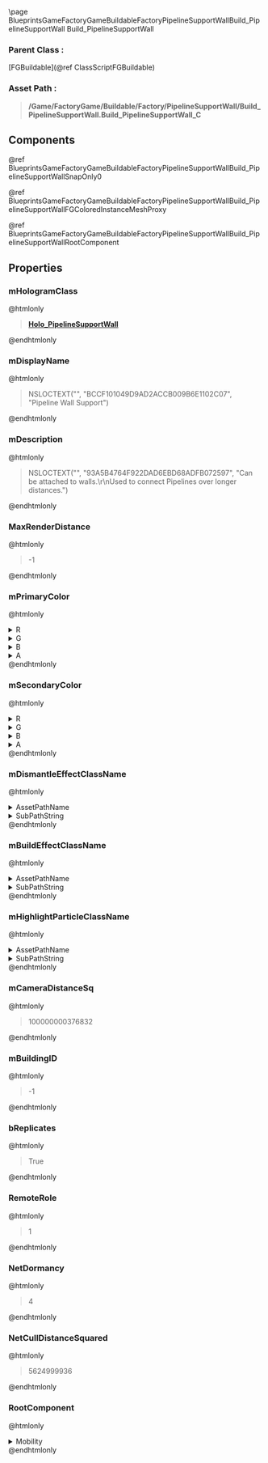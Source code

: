 \page BlueprintsGameFactoryGameBuildableFactoryPipelineSupportWallBuild_PipelineSupportWall Build_PipelineSupportWall
### Parent Class :
[FGBuildable](@ref ClassScriptFGBuildable)
### Asset Path :
<b><blockquote>/Game/FactoryGame/Buildable/Factory/PipelineSupportWall/Build_PipelineSupportWall.Build_PipelineSupportWall_C</blockquote></b>
## Components

@ref BlueprintsGameFactoryGameBuildableFactoryPipelineSupportWallBuild_PipelineSupportWallSnapOnly0

@ref BlueprintsGameFactoryGameBuildableFactoryPipelineSupportWallBuild_PipelineSupportWallFGColoredInstanceMeshProxy

@ref BlueprintsGameFactoryGameBuildableFactoryPipelineSupportWallBuild_PipelineSupportWallRootComponent

## Properties

### mHologramClass
@htmlonly
<b><a href="_blueprints_game_factory_game_buildable_factory-shared_holo__pipeline_support_wall.html"><blockquote>Holo_PipelineSupportWall</blockquote></a></b>
@endhtmlonly

### mDisplayName
@htmlonly
<blockquote>NSLOCTEXT("", "BCCF101049D9AD2ACCB009B6E1102C07", "Pipeline Wall Support")</blockquote>
@endhtmlonly

### mDescription
@htmlonly
<blockquote>NSLOCTEXT("", "93A5B4764F922DAD6EBD68ADFB072597", "Can be attached to walls.\r\nUsed to connect Pipelines over longer distances.")</blockquote>
@endhtmlonly

### MaxRenderDistance
@htmlonly
<blockquote>-1</blockquote>
@endhtmlonly

### mPrimaryColor
@htmlonly
<details>
 <summary>R</summary>
<blockquote>-1</blockquote>
</details>
<details>
 <summary>G</summary>
<blockquote>-1</blockquote>
</details>
<details>
 <summary>B</summary>
<blockquote>-1</blockquote>
</details>
<details>
 <summary>A</summary>
<blockquote>1</blockquote>
</details>
@endhtmlonly

### mSecondaryColor
@htmlonly
<details>
 <summary>R</summary>
<blockquote>-1</blockquote>
</details>
<details>
 <summary>G</summary>
<blockquote>-1</blockquote>
</details>
<details>
 <summary>B</summary>
<blockquote>-1</blockquote>
</details>
<details>
 <summary>A</summary>
<blockquote>1</blockquote>
</details>
@endhtmlonly

### mDismantleEffectClassName
@htmlonly
<details>
 <summary>AssetPathName</summary>
<b><a href="_blueprints_game_factory_game_buildable_factory-shared_b_p__material_effect__dismantle.html"><blockquote>BP_MaterialEffect_Dismantle</blockquote></a></b>
</details>
<details>
 <summary>SubPathString</summary>
<blockquote></blockquote>
</details>
@endhtmlonly

### mBuildEffectClassName
@htmlonly
<details>
 <summary>AssetPathName</summary>
<b><a href="_blueprints_game_factory_game_buildable_factory-shared_b_p__material_effect__build.html"><blockquote>BP_MaterialEffect_Build</blockquote></a></b>
</details>
<details>
 <summary>SubPathString</summary>
<blockquote></blockquote>
</details>
@endhtmlonly

### mHighlightParticleClassName
@htmlonly
<details>
 <summary>AssetPathName</summary>
<b><a href="_blueprints_game_factory_game_buildable-shared_particle_new_building_ping.html"><blockquote>NewBuildingPing</blockquote></a></b>
</details>
<details>
 <summary>SubPathString</summary>
<blockquote></blockquote>
</details>
@endhtmlonly

### mCameraDistanceSq
@htmlonly
<blockquote>100000000376832</blockquote>
@endhtmlonly

### mBuildingID
@htmlonly
<blockquote>-1</blockquote>
@endhtmlonly

### bReplicates
@htmlonly
<blockquote>True</blockquote>
@endhtmlonly

### RemoteRole
@htmlonly
<blockquote>1</blockquote>
@endhtmlonly

### NetDormancy
@htmlonly
<blockquote>4</blockquote>
@endhtmlonly

### NetCullDistanceSquared
@htmlonly
<blockquote>5624999936</blockquote>
@endhtmlonly

### RootComponent
@htmlonly
<details>
 <summary>Mobility</summary>
<blockquote>0</blockquote>
</details>
@endhtmlonly

